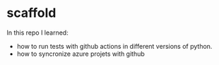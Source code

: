 # scaffold

In this repo I learned:
  - how to run tests with github actions in different versions of python.
  - how to syncronize azure projets with github
